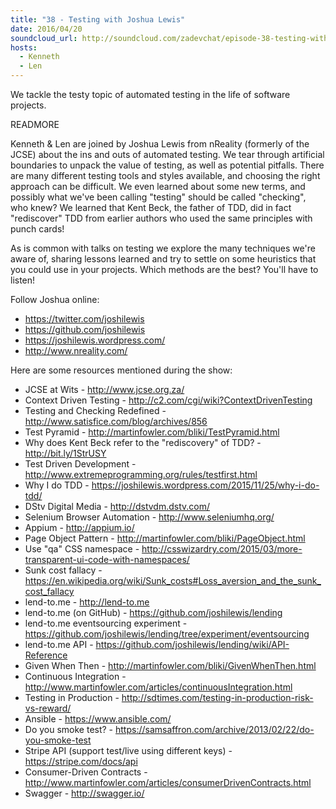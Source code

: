 ```yaml
---
title: "38 - Testing with Joshua Lewis"
date: 2016/04/20
soundcloud_url: http://soundcloud.com/zadevchat/episode-38-testing-with-joshua-lewis
hosts:
  - Kenneth
  - Len
---
```


We tackle the testy topic of automated testing in the life of software projects.

READMORE

Kenneth & Len are joined by Joshua Lewis from nReality (formerly of the JCSE) about the ins and outs of automated testing. We tear through artificial boundaries to unpack the value of testing, as well as potential pitfalls. There are many different testing tools and styles available, and choosing the right approach can be difficult. We even learned about some new terms, and possibly what we've been calling "testing" should be called "checking", who knew? We learned that Kent Beck, the father of TDD, did in fact "rediscover" TDD from earlier authors who used the same principles with punch cards!

As is common with talks on testing we explore the many techniques we're aware of, sharing lessons learned and try to settle on some heuristics that you could use in your projects. Which methods are the best? You'll have to listen!

Follow Joshua online:

- https://twitter.com/joshilewis
- https://github.com/joshilewis
- https://joshilewis.wordpress.com/
- http://www.nreality.com/

Here are some resources mentioned during the show:

* JCSE at Wits - http://www.jcse.org.za/
* Context Driven Testing - http://c2.com/cgi/wiki?ContextDrivenTesting
* Testing and Checking Redefined - http://www.satisfice.com/blog/archives/856
* Test Pyramid - http://martinfowler.com/bliki/TestPyramid.html
* Why does Kent Beck refer to the "rediscovery" of TDD? - http://bit.ly/1StrUSY
* Test Driven Development - http://www.extremeprogramming.org/rules/testfirst.html
* Why I do TDD - https://joshilewis.wordpress.com/2015/11/25/why-i-do-tdd/
* DStv Digital Media - http://dstvdm.dstv.com/
* Selenium Browser Automation - http://www.seleniumhq.org/
* Appium - http://appium.io/
* Page Object Pattern - http://martinfowler.com/bliki/PageObject.html
* Use "qa" CSS namespace - http://csswizardry.com/2015/03/more-transparent-ui-code-with-namespaces/
* Sunk cost fallacy - https://en.wikipedia.org/wiki/Sunk_costs#Loss_aversion_and_the_sunk_cost_fallacy
* lend-to.me - http://lend-to.me
* lend-to.me (on GitHub) - https://github.com/joshilewis/lending
* lend-to.me eventsourcing experiment - https://github.com/joshilewis/lending/tree/experiment/eventsourcing
* lend-to.me API - https://github.com/joshilewis/lending/wiki/API-Reference
* Given When Then - http://martinfowler.com/bliki/GivenWhenThen.html
* Continuous Integration - http://www.martinfowler.com/articles/continuousIntegration.html
* Testing in Production - http://sdtimes.com/testing-in-production-risk-vs-reward/
* Ansible - https://www.ansible.com/
* Do you smoke test? - https://samsaffron.com/archive/2013/02/22/do-you-smoke-test
* Stripe API (support test/live using different keys) - https://stripe.com/docs/api
* Consumer-Driven Contracts - http://www.martinfowler.com/articles/consumerDrivenContracts.html
* Swagger - http://swagger.io/
